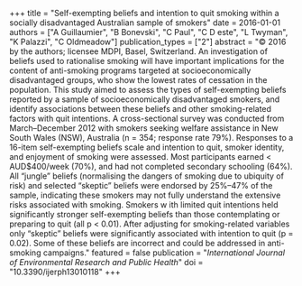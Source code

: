 +++
title = "Self-exempting beliefs and intention to quit smoking within a socially disadvantaged Australian sample of smokers"
date = 2016-01-01
authors = ["A Guillaumier", "B Bonevski", "C Paul", "C D este", "L Twyman", "K Palazzi", "C Oldmeadow"]
publication_types = ["2"]
abstract = "© 2016 by the authors; licensee MDPI, Basel, Switzerland. An investigation of beliefs used to rationalise smoking will have important implications for the content of anti-smoking programs targeted at socioeconomically disadvantaged groups, who show the lowest rates of cessation in the population. This study aimed to assess the types of self-exempting beliefs reported by a sample of socioeconomically disadvantaged smokers, and identify associations between these beliefs and other smoking-related factors with quit intentions. A cross-sectional survey was conducted from March–December 2012 with smokers seeking welfare assistance in New South Wales (NSW), Australia (n = 354; response rate 79%). Responses to a 16-item self-exempting beliefs scale and intention to quit, smoker identity, and enjoyment of smoking were assessed. Most participants earned  < AUD$400/week (70%), and had not completed secondary schooling (64%). All “jungle” beliefs (normalising the dangers of smoking due to ubiquity of risk) and selected “skeptic” beliefs were endorsed by 25%–47% of the sample, indicating these smokers may not fully understand the extensive risks associated with smoking. Smokers w ith limited quit intentions held significantly stronger self-exempting beliefs than those contemplating or preparing to quit (all p  < 0.01). After adjusting for smoking-related variables only “skeptic” beliefs were significantly associated with intention to quit (p = 0.02). Some of these beliefs are incorrect and could be addressed in anti-smoking campaigns."
featured = false
publication = "*International Journal of Environmental Research and Public Health*"
doi = "10.3390/ijerph13010118"
+++

